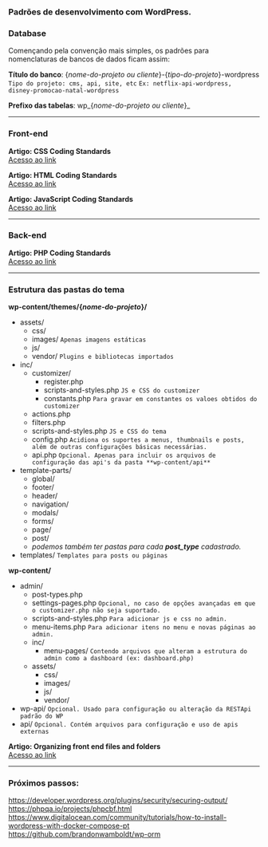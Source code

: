 ### Padrões de desenvolvimento com WordPress.

### Database

Començando pela convenção mais simples, os padrões para nomenclaturas de bancos de dados ficam assim:

**Título do banco**: {*nome-do-projeto ou cliente*}-{*tipo-do-projeto*}-wordpress <br>
`Tipo do projeto: cms, api, site, etc` `Ex: netflix-api-wordpress, disney-promocao-natal-wordpress`

**Prefixo das tabelas**: wp_{*nome-do-projeto ou cliente*}_

---

### Front-end

**Artigo: CSS Coding Standards**<br>
[Acesso ao link](https://developer.wordpress.org/coding-standards/wordpress-coding-standards/css/)

**Artigo: HTML Coding Standards**<br>
[Acesso ao link](https://developer.wordpress.org/coding-standards/wordpress-coding-standards/html/)

**Artigo: JavaScript Coding Standards**<br>
[Acesso ao link](https://developer.wordpress.org/coding-standards/wordpress-coding-standards/javascript/)

---

### Back-end

**Artigo: PHP Coding Standards**<br>
[Acesso ao link](https://developer.wordpress.org/coding-standards/wordpress-coding-standards/php/)

---

### Estrutura das pastas do tema

**wp-content/themes/{*nome-do-projeto*}/**
- assets/
  - css/
  - images/ `Apenas imagens estáticas`
  - js/
  - vendor/ `Plugins e bibliotecas importados`
- inc/
  - customizer/
    - register.php
    - scripts-and-styles.php `JS e CSS do customizer`
    - constants.php `Para gravar em constantes os valoes obtidos do customizer`
  - actions.php
  - filters.php
  - scripts-and-styles.php `JS e CSS do tema`
  - config.php `Acidiona os suportes a menus, thumbnails e posts, além de outras configurações básicas necessárias.`
  - api.php `Opcional. Apenas para incluir os arquivos de configuração das api's da pasta **wp-content/api**`
- template-parts/
  - global/ 
  - footer/
  - header/
  - navigation/
  - modals/
  - forms/
  - page/
  - post/
  - *podemos também ter pastas para cada **post_type** cadastrado.*
- templates/ `Templates para posts ou páginas`
  
**wp-content/**
- admin/
  - post-types.php
  - settings-pages.php `Opcional, no caso de opções avançadas em que o customizer.php não seja suportado.`
  - scripts-and-styles.php `Para adicionar js e css no admin.`
  - menu-items.php `Para adicionar itens no menu e novas páginas ao admin.`
  - inc/
    - menu-pages/ `Contendo arquivos que alteram a estrutura do admin como a dashboard (ex: dashboard.php)`
  - assets/
    - css/
    - images/
    - js/
    - vendor/ 
- wp-api/ `Opcional. Usado para configuração ou alteração da RESTApi padrão do WP`
- api/ `Opcional. Contém arquivos para configuração e uso de apis externas` 
    
**Artigo: Organizing front end files and folders**<br>
[Acesso ao link](https://developer.wordpress.org/themes/basics/organizing-theme-files/)

---

### Próximos passos:
https://developer.wordpress.org/plugins/security/securing-output/<br>
https://phpqa.io/projects/phpcbf.html<br>
https://www.digitalocean.com/community/tutorials/how-to-install-wordpress-with-docker-compose-pt
https://github.com/brandonwamboldt/wp-orm

